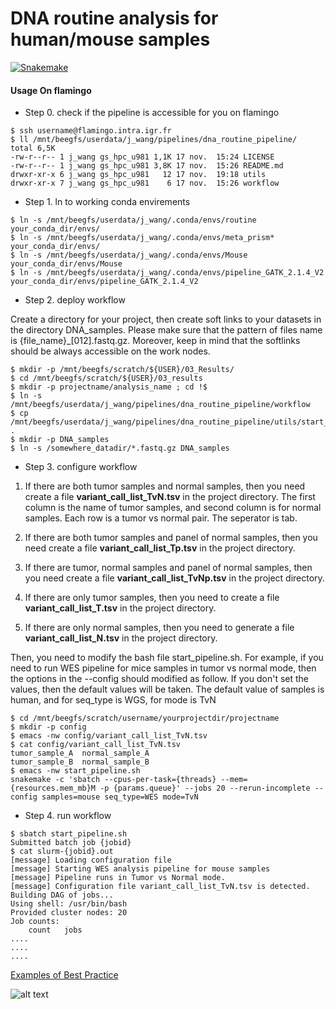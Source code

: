 # DNA routine analysis for human/mouse samples

[![Snakemake](https://img.shields.io/badge/snakemake-=5.23.0-brightgreen.svg)](https://snakemake.github.io)

#### Usage On flamingo

- Step 0. check if the pipeline is accessible for you on flamingo

```
$ ssh username@flamingo.intra.igr.fr
$ ll /mnt/beegfs/userdata/j_wang/pipelines/dna_routine_pipeline/
total 6,5K
-rw-r--r-- 1 j_wang gs_hpc_u981 1,1K 17 nov.  15:24 LICENSE
-rw-r--r-- 1 j_wang gs_hpc_u981 3,8K 17 nov.  15:26 README.md
drwxr-xr-x 6 j_wang gs_hpc_u981   12 17 nov.  19:18 utils
drwxr-xr-x 7 j_wang gs_hpc_u981    6 17 nov.  15:26 workflow

```

- Step 1. ln to working conda envirements 

```
$ ln -s /mnt/beegfs/userdata/j_wang/.conda/envs/routine your_conda_dir/envs/
$ ln -s /mnt/beegfs/userdata/j_wang/.conda/envs/meta_prism* your_conda_dir/envs/
$ ln -s /mnt/beegfs/userdata/j_wang/.conda/envs/Mouse your_conda_dir/envs/Mouse
$ ln -s /mnt/beegfs/userdata/j_wang/.conda/envs/pipeline_GATK_2.1.4_V2 your_conda_dir/envs/pipeline_GATK_2.1.4_V2
```

- Step 2. deploy workflow

Create a directory for your project, then create soft links to your datasets in the directory DNA_samples. Please make sure 
that the pattern of files name is {file_name}_[012].fastq.gz. Moreover, keep in mind that the softlinks should be always accessible on the work nodes.

```
$ mkdir -p /mnt/beegfs/scratch/${USER}/03_Results/
$ cd /mnt/beegfs/scratch/${USER}/03_results
$ mkdir -p projectname/analysis_name ; cd !$
$ ln -s /mnt/beegfs/userdata/j_wang/pipelines/dna_routine_pipeline/workflow 
$ cp /mnt/beegfs/userdata/j_wang/pipelines/dna_routine_pipeline/utils/start_pipeline.sh .
$ mkdir -p DNA_samples
$ ln -s /somewhere_datadir/*.fastq.gz DNA_samples 
```
- Step 3. configure workflow

1. If there are both tumor samples and normal samples, then you need create a file **variant_call_list_TvN.tsv** in the project directory. The first column is the name of tumor samples, and second column is for normal samples. Each row is a tumor vs normal pair. The seperator is tab. 

2. If there are both tumor samples and panel of normal samples, then you need create a file **variant_call_list_Tp.tsv** in the project directory.

3. If there are tumor, normal samples and panel of normal samples, then you need create a file **variant_call_list_TvNp.tsv** in the project directory.

4. If there are only tumor samples, then you need to create a file **variant_call_list_T.tsv** in the project directory.
   
5. If there are only normal samples, then you need to generate a file **variant_call_list_N.tsv** in the project directory.

Then, you need to modify the bash file start_pipeline.sh. For example, if you need to run WES pipeline for mice samples in tumor vs normal mode, then the options in the --config should modified as follow. If you don't set the values, then the default values will be taken. The default value of samples is human, and for seq_type is WGS, for mode is TvN 

```
$ cd /mnt/beegfs/scratch/username/yourprojectdir/projectname
$ mkdir -p config 
$ emacs -nw config/variant_call_list_TvN.tsv
$ cat config/variant_call_list_TvN.tsv
tumor_sample_A  normal_sample_A
tumor_sample_B  normal_sample_B
$ emacs -nw start_pipeline.sh
snakemake -c 'sbatch --cpus-per-task={threads} --mem={resources.mem_mb}M -p {params.queue}' --jobs 20 --rerun-incomplete --config samples=mouse seq_type=WES mode=TvN
```
- Step 4. run workflow
```
$ sbatch start_pipeline.sh
Submitted batch job {jobid}
$ cat slurm-{jobid}.out
[message] Loading configuration file
[message] Starting WES analysis pipeline for mouse samples
[message] Pipeline runs in Tumor vs Normal mode.
[message] Configuration file variant_call_list_TvN.tsv is detected.
Building DAG of jobs...
Using shell: /usr/bin/bash
Provided cluster nodes: 20
Job counts:
	count	jobs
....
....
....
```

[Examples of Best Practice](https://snakemake.github.io/snakemake-workflow-catalog/)

![alt text](https://github.com/jinxin-wang/Genome_Sequencing_Analysis/blob/main/utils/images/pipeline.png)
